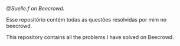 *@Suelle.f on Beecrowd.*

Esse repositório contém todas as questões resolvidas por mim no beecrowd.

This repository contains all the problems I have solved on Beecrowd.